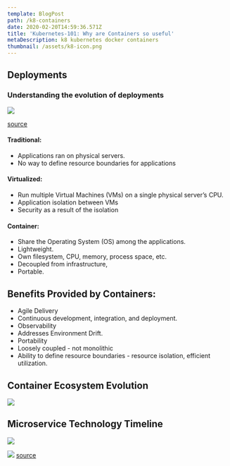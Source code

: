 ```yaml
---
template: BlogPost
path: /k8-containers
date: 2020-02-20T14:59:36.571Z
title: 'Kubernetes-101: Why are Containers so useful'
metaDescription: k8 kubernetes docker containers
thumbnail: /assets/k8-icon.png
---
```

## Deployments

### Understanding the evolution of deployments

![](/assets/FD50498D-7532-40C6-88B7-AEAEC029F394.png)

[source](https://kubernetes.io)

#### Traditional:

* Applications ran on physical servers. 
* No way to define resource boundaries for applications

#### Virtualized:

* Run multiple Virtual Machines (VMs) on a single physical server’s CPU. 
* Application isolation between VMs
* Security as a result of the isolation

#### Container:

* Share the Operating System (OS) among the applications. 
* Lightweight. 
* Own filesystem, CPU, memory, process space, etc. 
* Decoupled from infrastructure, 
* Portable.

## Benefits Provided by Containers:

* Agile Delivery
* Continuous development, integration, and deployment.
* Observability
* Addresses Environment Drift.
* Portability
* Loosely coupled - not monolithic
* Ability to define resource boundaries - resource isolation, efficient utilization.

## Container Ecosystem Evolution

![](/assets/A74FCFD0-2451-4C87-AD10-3239C7E28D59.png)

## Microservice Technology Timeline

![](/assets/5C428D20-1824-45D3-8C6C-68EEB75F88A3.png)

![](k8-containers/5C428D20-1824-45D3-8C6C-68EEB75F88A3%205.png) [source](https://www.researchgate.net/figure/A-microservice-technologies-timeline_fig1_324959590)
